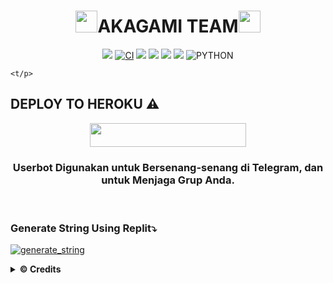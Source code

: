 <h1 align="center"><img src="./resources/extras/geez.gif" width="35px">AKAGAMI TEAM<img src="./resources/extras/geez.gif" width="35px"></h1>

<p align="center">
    <a href="https://github.com/AkagamiBot/-s-/commits/-s-"><img src="https://img.shields.io/github/last-commit/AkagamiBot/-s-?color=ff69b4&logo=github&logoColor=ff69b4&style=for-the-badge" /></a>
    <a href="https://github.com/AkagamiBot/-s-/actions/workflows/main.yml"><img src="https://img.shields.io/github/workflow/status/AkagamiBot/-s-/CI/-s-?style=for-the-badge&logo=github-actions&logoColor=aqua" alt="CI" /></a>
    <a href="https://travis-ci.com/AkagamiBot/-s-.svg?branch=-s-" /></a>
    <a href="https://github.com/AkagamiBot/-s-/issues"> <img src="https://img.shields.io/github/issues/AkagamiBot/-s-?color=blue&logo=github&style=for-the-badge" /></a>
    <a href="https://github.com/AkagamiBot/-s-"> <img src="https://img.shields.io/github/repo-size/AkagamiBot/-s-?logo=github&style=for-the-badge" /></a>
    <a href="https://github.com/AkagamiBot/-s-/network/members"> <img src="https://img.shields.io/github/forks/akagamiBot/-s-?logo=github&style=for-the-badge" /></a>
    <a href="https://pypi.org/project/Telethon/"><img src="https://img.shields.io/pypi/v/telethon?color=important&label=telethon&logo=python&logoColor=brightgreen&style=for-the-badge" /></a>
    <img alt="PYTHON" src="https://img.shields.io/badge/PYTHON-v3.9.6-white?style=for-the-badge&logo=appveyor"/>
    
 
    <t/p>






## DEPLOY TO HEROKU ⚠️
<p align="center"><a href="https://heroku.com/deploy?template=https://github.com/vckyou/Geez-UserBot/tree/Geez-UserBot"> <img src="https://img.shields.io/badge/Deploy%20To%20Heroku-indigo?style=flat&logo=heroku" width="250" height="38.60" /></a></p>

<h3 align="center">Userbot Digunakan untuk Bersenang-senang di Telegram, dan untuk Menjaga Grup Anda.</h3>
<p align="center">&nbsp;</p>


### Generate String Using Replit⤵️

<a href="https://replit.com/@SaintAkira/AgI-sRIng-sssIn-1?v=1"><img src="https://img.shields.io/badge/run-string__session.py-magenta?style=for-the-badge&logo=repl.it" alt="generate_string" /></a>


<details>
  <summary><b>© Credits</b></summary>


 🙏 **THANK YOU VERY MUCH FOR**

*   [VCKYOU](https://github.com/Vckyou/Geez-Project)    Geez - Project
*   [X_iMFiNe](https://github.com/ximfine/xBot-Remix)    XBOT-REMIX
*   [Koala](https://github.com/ManusiaRakitan/Kampang-Bot)    Kampang - Bot
*   [RaphielGang](https://github.com/RaphielGang)    Telegram - Paperplane
*   [AvinashReddy3108](https://github.com/AvinashReddy3108)    PaperplaneExtended
*   [TeamUserge](https://github.com/UsergeTeam/Userge)    Userge
*   [sandy1709](https://github.com/sandy1709/catuserbot)    CatUserbot
*   DAN TERIMAKASIH BANYAK KEPADA USERBOT INDONESIA LAINNYA🙏


## Stay Support 🚀
*   [LonamiWebs](https://github.com/LonamiWebs/) and [Telethon](https://github.com/LonamiWebs/Telethon)
